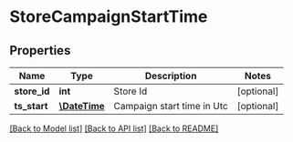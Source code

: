 # StoreCampaignStartTime

## Properties
Name | Type | Description | Notes
------------ | ------------- | ------------- | -------------
**store_id** | **int** | Store Id | [optional] 
**ts_start** | [**\DateTime**](\DateTime.md) | Campaign start time in Utc | [optional] 

[[Back to Model list]](../README.md#documentation-for-models) [[Back to API list]](../README.md#documentation-for-api-endpoints) [[Back to README]](../README.md)


